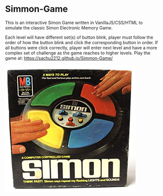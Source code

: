 # Simmon-Game
This is an interactive Simon Game written in VanillaJS/CSS/HTML to simulate the classic Simon Electronic Memory Game.

Each level will have different set(s) of button blink, player must follow the order of how the button blink and click the corresponding button in order. If all buttons were click correctly, player will enter next level and have a more complex set of challenge as the game reaches to higher levels.
Play the game at: https://sachu2212.github.io/Simmon-Game/

![](Simon-Game.jpg)
